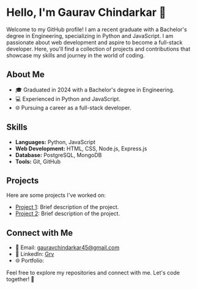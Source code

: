 # Hello, I'm Gaurav Chindarkar 👋

Welcome to my GitHub profile! I am a recent graduate with a Bachelor's degree in Engineering, specializing in Python and JavaScript. I am passionate about web development and aspire to become a full-stack developer. Here, you'll find a collection of projects and contributions that showcase my skills and journey in the world of coding.

## About Me

- 🎓 Graduated in 2024 with a Bachelor's degree in Engineering.
- 💻 Experienced in Python and JavaScript.
- 🌐 Pursuing a career as a full-stack developer.

## Skills

- **Languages:** Python, JavaScript
- **Web Development:** HTML, CSS, Node.js, Express.js
- **Database:** PostgreSQL, MongoDB
- **Tools:** Git, GitHub

## Projects

Here are some projects I've worked on:

- [Project 1](link-to-project1): Brief description of the project.
- [Project 2](link-to-project2): Brief description of the project.

## Connect with Me

- 📧 Email: gauravchindarkar45@gmail.com
- 💼 LinkedIn: [Grv](www.linkedin.com/in/grv-chindarkar)
- 🌐 Portfolio: 

Feel free to explore my repositories and connect with me. Let's code together! 🚀
